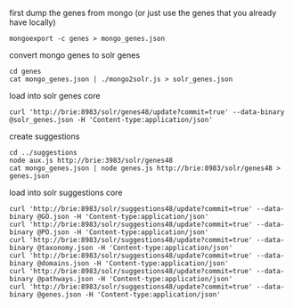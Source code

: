 first dump the genes from mongo (or just use the genes that you already have locally)
```
mongoexport -c genes > mongo_genes.json
```

convert mongo genes to solr genes
```
cd genes
cat mongo_genes.json | ./mongo2solr.js > solr_genes.json
```

load into solr genes core
```
curl 'http://brie:8983/solr/genes48/update?commit=true' --data-binary @solr_genes.json -H 'Content-type:application/json'
```

create suggestions
```
cd ../suggestions
node aux.js http://brie:3983/solr/genes48
cat mongo_genes.json | node genes.js http://brie:8983/solr/genes48 > genes.json
```

load into solr suggestions core
```
curl 'http://brie:8983/solr/suggestions48/update?commit=true' --data-binary @GO.json -H 'Content-type:application/json'
curl 'http://brie:8983/solr/suggestions48/update?commit=true' --data-binary @PO.json -H 'Content-type:application/json'
curl 'http://brie:8983/solr/suggestions48/update?commit=true' --data-binary @taxonomy.json -H 'Content-type:application/json'
curl 'http://brie:8983/solr/suggestions48/update?commit=true' --data-binary @domains.json -H 'Content-type:application/json'
curl 'http://brie:8983/solr/suggestions48/update?commit=true' --data-binary @pathways.json -H 'Content-type:application/json'
curl 'http://brie:8983/solr/suggestions48/update?commit=true' --data-binary @genes.json -H 'Content-type:application/json'
```
